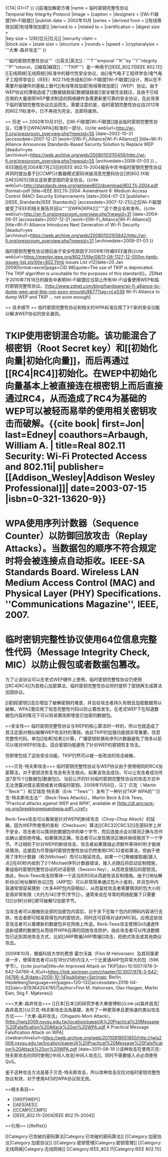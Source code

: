 {{TA|
G1=IT
}}
{{區塊加解密方塊
|name           =  临时密钥完整性协议 <br> Temporal Key Integrity Protocol
|image          = 
|caption        = 
|designers      = [[Wi-Fi联盟|Wi-Fi联盟]]
|publish date   = 2002年10月
|series         = 
|derived from   = [[有线等效加密|有线等效加密]]
|derived to     = 
|related to     = 
|certification  = 
|digest size    =   
|key size       = 128[[位元|位元]]
|security claim =  
|block size     =   <!--(block ciphers)-->
|state size     =   <!--(stream ciphers)-->
|structure      = 
|rounds         = 
|speed          = 
|cryptanalysis  =  '''大東-森井攻击'''
}}

'''临时密钥完整性协议'''（[[英文|英文]]：'''T'''emporal '''K'''ey '''I'''ntegrity '''P'''rotocol，[[縮寫|縮寫]]：'''TKIP'''）是一种用于[[IEEE_802.11|IEEE 802.11]][[无线网络|无线网络]]标准中的替代性安全协议，由[[电气电子工程师学会|电气电子工程师学会]]（IEEE）802.11i任务组和[[Wi-Fi联盟|Wi-Fi联盟]]设计，用以在不需要升级硬件的基础上替代[[有线等效加密|有线等效加密]]（WEP）协议。由于WEP协议的薄弱造成了[[数据链路层|数据链路层]]安全被完全跳过，且由于已经应用的大量按照WEP要求制造的网络硬件急需更新更可靠的安全协议，在此背景下临时密钥完整性协议应运而生。需要注意的是，临时密钥完整性协议自2012年的802.11标准中，已不再视为完全，且即将废弃。<ref name=deprecate />

== 历史 ==
2002年10月31日，[[Wi-Fi联盟|Wi-Fi联盟]]提出临时密钥完整性协议，归类于[[WPA|WPA]]标准的一部分。<ref name=WPA_announcement>{{cite web|url=http://wi-fi.org/pressroom_overview.php?newsid=55 |date=2002-10-31 |accessdate=2007-12-21 |work=[[Wi-Fi_Alliance|Wi-Fi Alliance]] |title=Wi-Fi Alliance Announces Standards-Based Security Solution to Replace WEP |deadurl=yes |archiveurl=https://web.archive.org/web/20080103110456/http://wi-fi.org/pressroom_overview.php?newsid=55 |archivedate=2008-01-03 }}</ref>  。IEEE随后在2004年7月23日的IEEE 802.11i-2004报告中背书临时密钥完整性协议并同时提出基于[[CCMP|计数器模式密码块链消息完整码协议]]的802.1X和[[AES|AES]]协议这些更坚固的安全协议。<ref name=80211i>{{cite web|url=http://standards.ieee.org/getieee802/download/802.11i-2004.pdf |format=pdf |title=IEEE 802.11i-2004: Amendment 6: Medium Access Control (MAC) Security Enhancements |date=2004-07-23 |publisher=[[IEEE_Standards|IEEE Standards]] |accessdate=2007-12-21}}</ref>之后Wi-Fi联盟接受了IEEE的相关报告并冠以“'''[[WPA|WPA2]]'''”这个商业名称发布。<ref name=WPA2_announcement>{{cite web|url=http://wi-fi.org/pressroom_overview.php?newsid=31 |date=2004-09-01 |accessdate=2007-12-21 |work=[[Wi-Fi_Alliance|Wi-Fi Alliance]] |title=Wi-Fi Alliance Introduces Next Generation of Wi-Fi Security |deadurl=yes |archiveurl=https://web.archive.org/web/20080103105842/http://wi-fi.org/pressroom_overview.php?newsid=31 |archivedate=2008-01-03 }}</ref>

临时密钥完整性协议随后由于安全性原因于2009年1月被IEEE废弃<ref name=deprecate>{{cite web|url=https://mentor.ieee.org/802.11/file/08/11-08-1127-12-000m-tgmb-issues-list.xls|title=802.11mb Issues List v12|date=20 Jan 2009|format=excel|page=CID 98|quote=The use of TKIP is deprecated. The TKIP algorithm is unsuitable for the purposes of this standard}}</ref>。ZDNet于2010年7月18日的报告中表明Wi-Fi联盟应当禁止所有Wi-Fi设备使用WEP和临时密钥完整性协议。<ref>[http://www.zdnet.com/blog/hardware/wi-fi-alliance-to-dump-wep-and-tkip-not-soon-enough/8677?tag=nl.e539 Wi-Fi Alliance to dump WEP and TKIP ... not soon enough]</ref>

== 技术细节 ==
临时密钥完整性协议和相关的WPA标准应用了3个新的安全功能以解决WEP协议的安全漏洞。

# TKIP使用密钥混合功能。该功能混合了根密钥（Root Secret key）和[[初始化向量|初始化向量]]，而后再通过[[RC4|RC4]]初始化。在WEP中初始化向量基本上被直接连在根密钥上而后直接通过RC4，从而造成了RC4为基础的WEP可以被轻而易举的使用相关密钥攻击而破解。<ref name=edney>{{cite book| first=Jon| last=Edney| coauthors=Arbaugh, William A. | title=Real 802.11 Security: Wi-Fi Protected Access and 802.11i| publisher=[[Addison_Wesley|Addison Wesley Professional]]| date=2003-07-15 |isbn=0-321-13620-9}}</ref> 
# WPA使用序列计数器（Sequence Counter）以防御回放攻击（Replay Attacks）。当数据包的顺序不符合规定时将会被连接点自动拒收。<ref>IEEE-SA Standards Board. Wireless LAN Medium Access Control (MAC) and Physical Layer (PHY) Specifications. ''Communications Magazine'', IEEE, 2007.</ref>
# 临时密钥完整性协议使用64位信息完整性代码（Message Integrity Check, MIC）以防止假包或者数据包篡改。

为了让该协议可以在老式WEP硬件上使用，临时密钥完整性协议仍使用[[RC4|RC4]]为其核心加密算法，临时密钥完整性协议同时提供了密钥再生成算法加固协议。

[[密钥|密钥]]混合增加了破解密钥的难度，并且给攻击者持久有限且加密数据用以破解。WPA2更应用了信息完整性代码以防止篡改发生。在老式WEP下在知道数据包内容的情况下可以轻易篡改即使是已加密的数据包。

==安全性==
临时密钥完整性协议与WEP的核心算法时一样的，所以也就造成了其注定面对相似破解WEP攻击时的薄弱。由此TKIP的加强功能就非常重要。信息完整性代码，单包[[哈希|哈希]]计算，广播密钥轮换和序列计数器避免了很多以前可以很对WEP的攻击。混合密钥功能避免了针对WEP的密钥恢复攻击。

但即使包括了这些安全功能，TKIP仍然可以被一些改进的攻击破解。

===贝克-特夫斯攻击===
临时密钥完整性协议与WEP协议由于使用相同的RC4加密算法，对于密钥流恢复攻击有天生弱点。如果该攻击成功，可以让攻击者成功传送7至15个[[数据包|数据包]]。当前公开的针对临时密钥完整性协议的攻击方式中无法泄露对偶主密钥或者对偶临时密钥。2008年11月8日，马丁·贝克（ Martin '''Beck'''）和艾瑞克·特夫斯（Erik '''Tews'''）发布了一种针对TKIP WPA的'''贝克-特夫斯攻击法'''（Beck-Tews Attacks）。<ref>Martin Beck & Erik Tews, "Practical attacks against WEP and WPA", available at [http://dl.aircrack-ng.org/breakingwepandwpa.pdf].</ref>

Beck-Tews攻击可以看做是针对WEP的断续攻击（Chop-Chop Attack）的延展。因为WEP所使用的查和（Checksum）算法[[CRC32|CRC32]]在密码学上并不安全，攻击者可以猜测到数据包中的单个字节，而后连接点会对猜测正确与否作出确认或拒绝传输。如果猜测正确，攻击者可以发现猜测正确并继续猜测下一个字节。不过相较于针对WEP的断续攻击，攻击者如果猜错必须额外等待60秒才能继续猜测。这是因为尽管临时密钥完整性协议仍然使用CRC32查和算法，但由于使用了序列计数器（称为Michael）而可以拖延攻击。如果一个[[無線接取器|接入点]]在60秒内收到了2个Michael序列计数器错误，接入点随后将启动反制措施，重组临时密钥完整性协议的对话密钥（Session Key），从而改变随后的密钥流。由此，Beck-Tews攻击则等待一个适当的时间从而避免该反制措施。由于[[地址解析协议|地址解析协议]]包（ARP包）可以非常简单通过包大小鉴别，并且包中内容通常很容易猜到（大多ARP包内容相似），从而留给攻击者需要猜测的包大小则变得非常有限（大约为14[[字节|字节]]）。通常来说在寻常的网络配置下只需要12[[分钟|分钟]]即可破解12加密字节。

当攻击者可以接触到全部的加密包内容后，对于余下在每个包内的明码内容进行去除，攻击者即可轻易获得包内的密钥流，同时还可获得对话的MIC码。应用这些信息攻击者可以重建新的数据包并在网络上传送。Beck-Tews攻击使用QoS通道传送新组建的数据包从而绕开WPA应用的回放攻击防护。由此攻击者可以传送数据包已达到其他攻击方式，比如[[ARP欺骗|ARP欺骗]]攻击，拒绝式攻击或其他类似攻击。

2009年10月，挪威科技大学的费恩·霍尔沃森（Finn M Helvorsen）及其同事更进一步，使得攻击者可以在18分25秒内注入一个比普通ARP包异常大的包（596字节）。<ref>{{cite journal|title=An Improved Attack on TKIP|doi=10.1007/978-3-642-04766-4_9|url=https://link.springer.com/chapter/10.1007/978-3-642-04766-4_9|date=2009-10-14|publisher=Springer, Berlin, Heidelberg|language=en|pages=120–132|accessdate=2018-04-02|isbn=9783642047657|author=Finn M. Halvorsen, Olav Haugen, Martin Eian, Stig F. Mjølsnes}}</ref>

===大東-森井攻击===
[[日本|日本]]的研究学者大東俊博和{{Link-ja|森井昌克|森井昌克}}以贝克-特夫斯攻击法為基礎，发布了一种更简单且更快速的类似攻击方式——「大東-森井攻击」（Ohigashi-Morii Attack）。<ref>[http://jwis2009.nsysu.edu.tw/location/paper/A%20Practical%20Message%20Falsification%20Attack%20on%20WPA.pdf A Practical Message Falsification Attack on WPA] {{webarchive|url=https://web.archive.org/web/20110819051850/http://jwis2009.nsysu.edu.tw/location/paper/A%20Practical%20Message%20Falsification%20Attack%20on%20WPA.pdf |date=2011-08-19 }}</ref>该种攻击在使用贝克-特夫斯攻击的同时使用[[中间人攻击|中间人攻击]]，同时不需要接入点必须使用QoS。

鉴于这种攻击方法是基于贝克-特夫斯攻击，所以改种攻击仅仅对临时密钥完整性协议有效，对于使用AES的WPA协议则无效。

==相关条目==
* [[WEP|WEP]]
* [[AES|AES]]
* [[CCMP|CCMP]]
* [[IEEE_802.11i-2004|IEEE 802.11i-2004]]

==引用==
{{Reflist}}

[[Category:已攻破的密码算法|Category:已攻破的密码算法]]
[[Category:加密协议|Category:加密协议]]
[[Category:密钥管理|Category:密钥管理]]
[[Category:无线网络|Category:无线网络]]
[[Category:IEEE_802.11|Category:IEEE 802.11]]